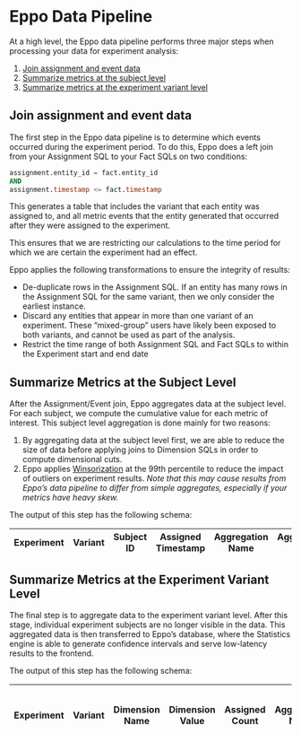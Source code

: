 # Eppo Data Pipeline

At a high level, the Eppo data pipeline performs three major steps when processing your data for experiment analysis:

1. [Join assignment and event data](#join-assignment-and-event-data)
2. [Summarize metrics at the subject level](#summarize-metrics-at-the-subject-level)
3. [Summarize metrics at the experiment variant level](#summarize-metrics-at-the-experiment-variant-level)

## Join assignment and event data

The first step in the Eppo data pipeline is to determine which events occurred during the experiment period. To do this, Eppo does a left join from your Assignment SQL to your Fact SQLs on two conditions:

```sql
assignment.entity_id = fact.entity_id
AND
assignment.timestamp <= fact.timestamp
```

This generates a table that includes the variant that each entity was assigned to, and all metric events that the entity generated that occurred after they were assigned to the experiment.

This ensures that we are restricting our calculations to the time period for which we are certain the experiment had an effect.

Eppo applies the following transformations to ensure the integrity of results:

- De-duplicate rows in the Assignment SQL. If an entity has many rows in the Assignment SQL for the same variant, then we only consider the earliest instance.
- Discard any entities that appear in more than one variant of an experiment. These “mixed-group” users have likely been exposed to both variants, and cannot be used as part of the analysis.
- Restrict the time range of both Assignment SQL and Fact SQLs to within the Experiment start and end date

## Summarize Metrics at the Subject Level

After the Assignment/Event join, Eppo aggregates data at the subject level. For each subject, we compute the cumulative value for each metric of interest. This subject level aggregation is done mainly for two reasons:

1. By aggregating data at the subject level first, we are able to reduce the size of data before applying joins to Dimension SQLs in order to compute dimensional cuts.
2. Eppo applies [Winsorization](https://en.wikipedia.org/wiki/Winsorizing) at the 99th percentile to reduce the impact of outliers on experiment results. _Note that this may cause results from Eppo’s data pipeline to differ from simple aggregates, especially if your metrics have heavy skew._

The output of this step has the following schema:

| Experiment      | Variant | Subject ID | Assigned Timestamp | Aggregation Name | Aggregation Value |
| ----------- | ----------- | ----------- | ----------- | ----------- | ----------- |


## Summarize Metrics at the Experiment Variant Level

The final step is to aggregate data to the experiment variant level. After this stage, individual experiment subjects are no longer visible in the data. This aggregated data is then transferred to Eppo’s database, where the Statistics engine is able to generate confidence intervals and serve low-latency results to the frontend.

The output of this step has the following schema:

| Experiment      | Variant | Dimension Name | Dimension Value | Assigned Count | Aggregation Name | Aggregation First Moment (Sum) | Aggregation Second Moment (Sum of Squares)|
| ----------- | ----------- | ----------- | ----------- | ----------- | ----------- | ----------- | ----------- |